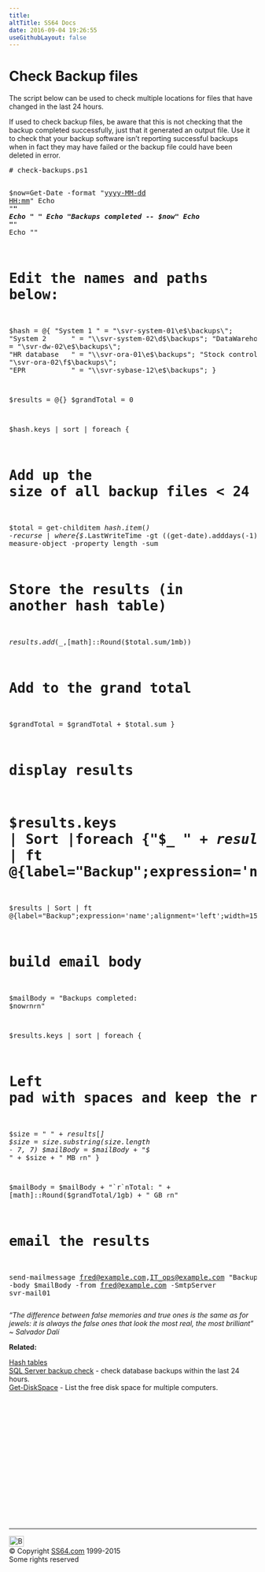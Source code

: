 ```yaml
---
title:
altTitle: SS64 Docs
date: 2016-09-04 19:26:55
useGithubLayout: false
---
```

<!-- #BeginLibraryItem "/Library/head_pssyntax.lbi" --><!-- #EndLibraryItem --><h1> Check Backup files</h1> 
<p>The script below can be used to check multiple locations for files that have changed in the last 24 hours. </p>
<p>If used to check backup files, be aware that this is not checking that the backup completed successfully, just that it generated an output file. Use it to check that your backup software isn’t reporting successful backups when in fact they may have failed or the backup file could have been deleted in error.</p>
<pre># check-backups.ps1

$now=Get-Date -format "<a href="syntax-dateformats.html">yyyy-MM-dd HH:mm</a>"
Echo "_______________________"
Echo " "
Echo "Backups completed -- $now"
Echo "_______________________"
Echo ""

   # Edit the names and paths below:
$hash = @{
"System 1      " = "\\svr-system-01\e$\backups\";
"System 2      " = "\\svr-system-02\d$\backups\";
"DataWarehouse " = "\\svr-dw-02\e$\backups\";
"HR database   " = "\\svr-ora-01\e$\backups\";
"Stock control " = "\\svr-ora-02\f$\backups\";
"EPR           " = "\\svr-sybase-12\e$\backups\";
}

$results = @{}
$grandTotal = 0

$hash.keys | sort | foreach {
   # Add up the size of all backup files &lt; 24 hours old   
   $total = get-childitem $hash.item($_) -recurse | where{$_.LastWriteTime -gt ((get-date).adddays(-1))} | measure-object -property length -sum

   # Store the results (in another hash table)
   $results.add($_,[math]::Round($total.sum/1mb))

   # Add to the grand total
   $grandTotal = $grandTotal + $total.sum
}

# display results
# $results.keys | Sort |foreach {"$_ " + $results[$_]} | ft @{label="Backup";expression='name';alignment='left';width=15},@{label="MB";expression='value';alignment='right';width=7}

$results | Sort | ft @{label="Backup";expression='name';alignment='left';width=15},@{label="MB";expression='value';alignment='right';width=7}

# build email body
$mailBody = "Backups completed: $now`r`n`r`n"

$results.keys | sort | foreach {
   # Left pad with spaces and keep the rightmost 7 digits (up to 9999 GB)
   $size = "       " + $results[$_]
   $size = $size.substring($size.length - 7, 7)
   $mailBody = $mailBody + "$_ " + $size + " MB `r`n"
}

$mailBody = $mailBody + "`r`nTotal: " + [math]::Round($grandTotal/1gb) + " GB `r`n"

# email the results
send-mailmessage fred@example.com,IT_ops@example.com "Backup report" -body $mailBody -from fred@example.com -SmtpServer svr-mail01</pre>
<p class="quote"><i>“The difference between false memories and true ones is the same as for jewels: it is always the false ones that look the most real, the most brilliant” ~ Salvador Dalí</i></p>
<p><b>Related:</b></p>
<p><a href="syntax-arrays.html#hash">Hash tables</a><br>
<a href="../sql/syntax-backup-check.html">SQL Server backup check</a> - check  database backups within the last 24 hours.<br>
<a href="syntax-diskspace.html">Get-DiskSpace</a> - List the free disk space for multiple computers.</p><!-- #BeginLibraryItem "/Library/foot_ps.lbi" --><p>
<!-- PowerShell300 -->
<ins class="adsbygoogle" style="display:inline-block;width:300px;height:250px" data-ad-client="ca-pub-6140977852749469" data-ad-slot="6253539900"></ins>
<script>
(adsbygoogle = window.adsbygoogle || []).push({});
</script></p>
<hr>
<div id="bl" class="footer"><a href="syntax-backup-check.html#"><img src="../images/top.png" width="30" height="22" alt="Back to the Top"></a></div>
<div id="br" class="footer, tagline">© Copyright <a href="../index.html">SS64.com</a> 1999-2015<br>
Some rights reserved</div><!-- #EndLibraryItem -->

